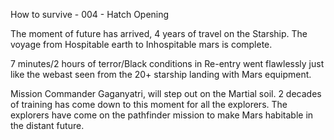 How to survive - 004 - Hatch Opening

The moment of future has arrived, 4 years of travel on the Starship.
The voyage from Hospitable earth to Inhospitable mars is complete.

7 minutes/2 hours of terror/Black conditions in Re-entry went flawlessly just
like the webast seen from the 20+ starship landing with Mars equipment.

Mission Commander Gaganyatri, will step out on the Martial soil.
2 decades of training has come down to this moment for all the explorers.
The explorers have come on the pathfinder mission to make Mars
habitable in the distant future.
